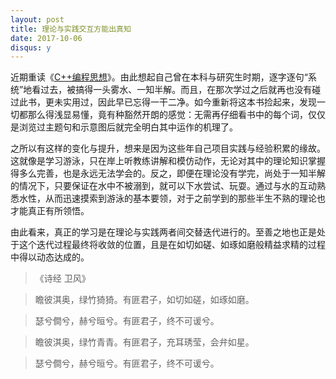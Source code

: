 ```yaml
---
layout: post
title: 理论与实践交互方能出真知
date: 2017-10-06
disqus: y
---
```


近期重读《[C++编程思想](https://book.douban.com/subject/1094797/)》。由此想起自己曾在本科与研究生时期，逐字逐句“系统”地看过去，被搞得一头雾水、一知半解。而且，在那次学过之后就再也没有碰过此书，更未实用过，因此早已忘得一干二净。如今重新将这本书捡起来，发现一切都那么得浅显易懂，竟有种豁然开朗的感觉：无需再仔细看书中的每个词，仅仅是浏览过主题句和示意图后就完全明白其中运作的机理了。

之所以有这样的变化与提升，想来是因为这些年自己项目实践与经验积累的缘故。这就像是学习游泳，只在岸上听教练讲解和模仿动作，无论对其中的理论知识掌握得多么完善，也是永远无法学会的。反之，即便在理论没有学完，尚处于一知半解的情况下，只要保证在水中不被溺到，就可以下水尝试、玩耍。通过与水的互动熟悉水性，从而迅速摸索到游泳的基本要领，对于之前学到的那些半生不熟的理论也才能真正有所领悟。

由此看来，真正的学习是在理论与实践两者间交替迭代进行的。至善之地也正是处于这个迭代过程最终将收敛的位置，且是在如切如磋、如琢如磨般精益求精的过程中得以动态达成的。

> 《诗经 卫风》

> 瞻彼淇奥，绿竹猗猗。有匪君子，如切如磋，如琢如磨。

> 瑟兮僴兮，赫兮晅兮。有匪君子，终不可谖兮。

> 瞻彼淇奥，绿竹青青。有匪君子，充耳琇莹，会弁如星。

> 瑟兮僴兮，赫兮晅兮。有匪君子，终不可谖兮。
